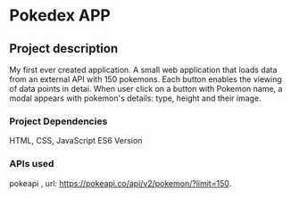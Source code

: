 # Pokedex APP 

## Project description 
 My first ever created application. A small web application that loads data from an external API with 150 pokemons. Each button enables the viewing of data points in detai. When user click on a button with Pokemon name, a modal appears with pokemon's details: type, height and their image. 

### Project Dependencies
HTML, CSS, JavaScript ES6 Version

### APIs used
pokeapi , url: https://pokeapi.co/api/v2/pokemon/?limit=150.